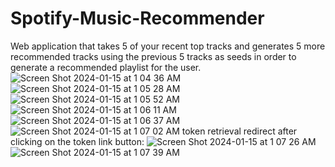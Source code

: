 # Spotify-Music-Recommender
Web application that takes 5 of your recent top tracks and generates 5 more recommended tracks using the previous 5 tracks as seeds in order to generate a recommended playlist for the user. 
![Screen Shot 2024-01-15 at 1 04 36 AM](https://github.com/aryannambiar11/Spotify-Music-Recommender/assets/105333260/8da9bb52-4a05-4680-966f-373d3f3120bb)
![Screen Shot 2024-01-15 at 1 05 28 AM](https://github.com/aryannambiar11/Spotify-Music-Recommender/assets/105333260/7f84a737-3d39-4ec2-a450-ead5c4d65fb4)
![Screen Shot 2024-01-15 at 1 05 52 AM](https://github.com/aryannambiar11/Spotify-Music-Recommender/assets/105333260/32b316a5-0921-45e6-99a7-58a6c30d4d66)
![Screen Shot 2024-01-15 at 1 06 11 AM](https://github.com/aryannambiar11/Spotify-Music-Recommender/assets/105333260/02a02e84-3d4b-4ae4-9229-0db0e4450e4a)
![Screen Shot 2024-01-15 at 1 06 37 AM](https://github.com/aryannambiar11/Spotify-Music-Recommender/assets/105333260/fb23ce6b-2061-4a00-9d72-832fa9752327)
![Screen Shot 2024-01-15 at 1 07 02 AM](https://github.com/aryannambiar11/Spotify-Music-Recommender/assets/105333260/251d4187-92e7-4e51-b1aa-6ae572d2e98e)
token retrieval redirect after clicking on the token link button:
![Screen Shot 2024-01-15 at 1 07 26 AM](https://github.com/aryannambiar11/Spotify-Music-Recommender/assets/105333260/0e8fe7d9-8582-4e06-8ce9-8a33ea26fc7e)
![Screen Shot 2024-01-15 at 1 07 39 AM](https://github.com/aryannambiar11/Spotify-Music-Recommender/assets/105333260/4d70a974-65b0-407d-b643-3dbf0bb84590)
